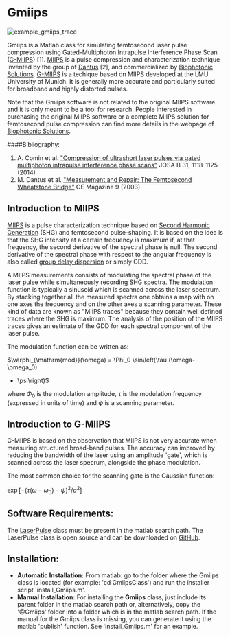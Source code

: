 Gmiips
========================================

![example_gmiips_trace](https://github.com/albeco/GatedMiips/blob/master/pictures/Gmiips.jpg)

Gmiips is a Matlab class for simulating femtosecond laser pulse
compression using
Gated-Multiphoton Intrapulse Interference Phase Scan
([G-MIIPS](http://dx.doi.org/10.1364/JOSAB.31.001118)) [1].
[MIIPS](https://en.wikipedia.org/wiki/Multiphoton_intrapulse_interference_phase_scan) is a pulse compression and characterization technique invented
by the group of
[Dantus](http://spie.org/x17798.xml) [2], and
commercialized by
[Biophotonic Solutions](http://www.biophotonicsolutions.com/about.php). [G-MIIPS](https://www.osapublishing.org/josab/fulltext.cfm?uri=josab-31-5-1118&id=283564)
is a techique based on MIIPS developed at the LMU University of Munich.
It is generally more accurate and particularly suited for broadband and highly distorted pulses.  

Note that the Gmiips software is not related to the original MIIPS
software and it is only meant to be a tool for research. People
interested in purchasing the original MIIPS software or a complete MIIPS
solution for femtosecond pulse compression can find more details in
the webpage of
[Biophotonic Solutions](http://www.biophotonicsolutions.com/about.php).

####Bibliography:

1) A. Comin et al. ["Compression of ultrashort laser pulses via gated multiphoton intrapulse interference phase scans"](http://dx.doi.org/10.1364/JOSAB.31.001118) JOSA B 31, 1118-1125 (2014)
2) M. Dantus et al. ["Measurement and Repair: The Femtosecond Wheatstone Bridge"](http://spie.org/x17798.xml) OE Magazine 9 (2003)

Introduction to MIIPS
----------------------------------------

[MIIPS](https://en.wikipedia.org/wiki/Multiphoton_intrapulse_interference_phase_scan)
is a pulse characterization technique based on
[Second Harmonic Generation](https://en.wikipedia.org/wiki/Second-harmonic_generation)
(SHG) and femtosecond pulse-shaping. It is based on the idea is that
the SHG intensity at a certain frequency is maximum if, at that
frequency, the second derivative of the spectral phase is null.
The second derivative of the spectral phase with respect to the
angular frequency is also called
[group delay dispersion](http://www.rp-photonics.com/group_delay_dispersion.html)
or simply GDD.

A MIIPS measurements consists of modulating the spectral phase of
the laser pulse while simultaneously recording SHG spectra. The
modulation function is typically a sinusoid which is scanned across
the laser spectrum. By stacking together all the measured spectra
one obtains a map with on one axes the frequency and on the other
axes a scanning parameter. These kind of data are known as "MIIPS
traces" because they contain well defined traces where the SHG is
maximum. The analysis of the position of the MIIPS traces gives an
estimate of the GDD for each spectral component of the laser pulse.

The modulation function can be written as:

$\varphi_{\mathrm{mod}}(\omega) = \Phi_0 \sin\left(\tau (\omega-\omega_0)
- \psi\right)$

where $\Phi_0$ is the modulation amplitude, $\tau$ is the
modulation frequency (expressed in units of time) and $\psi$ is a
scanning parameter.


Introduction to G-MIIPS
----------------------------------------

G-MIIPS is based on the observation that MIIPS is
not very accurate when measuring structured broad-band pulses. The
accuracy can improved by reducing the bandwidth of the laser using an
amplitude 'gate', which is scanned across the laser specrum, alongside
the phase modulation.

The most common choice for the scanning gate is the Gaussian function:

$\exp\left[-\left(\tau (\omega-\omega_0) - \psi\right)^2 /
\sigma^2\right]$


Software Requirements:
----------------------------------------

The [LaserPulse](https://github.com/albeco/LaserPulseClass) class must
be present in the matlab search path. The LaserPulse class is open source
and can be downloaded on
[GitHub](https://github.com/albeco/LaserPulseClass).

Installation:
----------------------------------------

 * **Automatic Installation:**
    From matlab: go to the folder where the Gmiips class is located
    (for example: 'cd GmiipsClass') and run the installer script 'install_Gmiips.m'.
 * **Manual Installation:** For installing the **Gmiips** class, just
     include its parent folder in the matlab search path or,
     alternatively, copy the '@Gmiips' folder into a folder which is
     in the matlab search path.  If the manual for the Gmiips class is
     missing, you can generate it using the matlab 'publish'
     function. See 'install_Gmiips.m' for an example.
